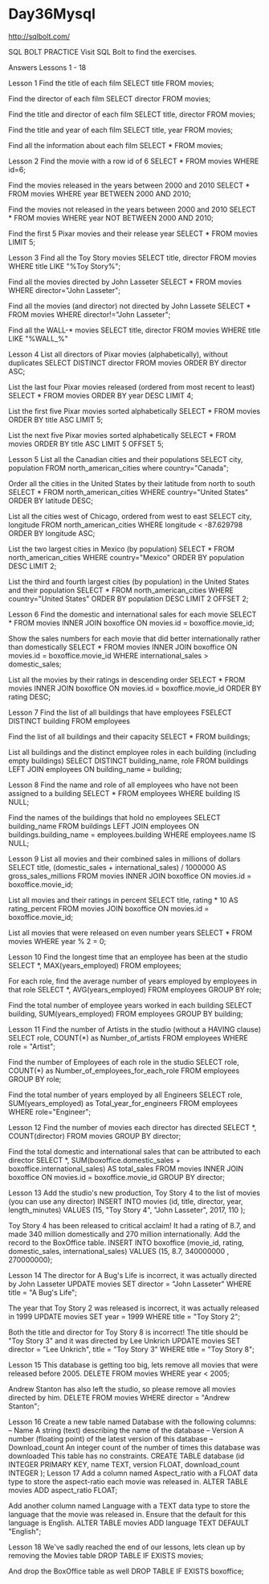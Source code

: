 # Day36Mysql


http://sqlbolt.com/

SQL BOLT PRACTICE
Visit SQL Bolt to find the exercises.

Answers
Lessons 1 - 18

Lesson 1
Find the title of each film SELECT title FROM movies;

Find the director of each film SELECT director FROM movies;

Find the title and director of each film SELECT title, director FROM movies;

Find the title and year of each film SELECT title, year FROM movies;

Find all the information about each film SELECT * FROM movies;

Lesson 2
Find the movie with a row id of 6 SELECT * FROM movies WHERE id=6;

Find the movies released in the years between 2000 and 2010 SELECT * FROM movies WHERE year BETWEEN 2000 AND 2010;

Find the movies not released in the years between 2000 and 2010 SELECT * FROM movies WHERE year NOT BETWEEN 2000 AND 2010;

Find the first 5 Pixar movies and their release year SELECT * FROM movies LIMIT 5;

Lesson 3
Find all the Toy Story movies SELECT title, director FROM movies WHERE title LIKE "%Toy Story%";

Find all the movies directed by John Lasseter SELECT * FROM movies WHERE director="John Lasseter";

Find all the movies (and director) not directed by John Lassete SELECT * FROM movies WHERE director!="John Lasseter";

Find all the WALL-* movies SELECT title, director FROM movies WHERE title LIKE "%WALL_%"

Lesson 4
List all directors of Pixar movies (alphabetically), without duplicates SELECT DISTINCT director FROM movies ORDER BY director ASC;

List the last four Pixar movies released (ordered from most recent to least) SELECT * FROM movies ORDER BY year DESC LIMIT 4;

List the first five Pixar movies sorted alphabetically SELECT * FROM movies ORDER BY title ASC LIMIT 5;

List the next five Pixar movies sorted alphabetically SELECT * FROM movies ORDER BY title ASC LIMIT 5 OFFSET 5;

Lesson 5
List all the Canadian cities and their populations SELECT city, population FROM north_american_cities where country="Canada";

Order all the cities in the United States by their latitude from north to south SELECT * FROM north_american_cities WHERE country="United States" ORDER BY latitude DESC;

List all the cities west of Chicago, ordered from west to east SELECT city, longitude FROM north_american_cities WHERE longitude < -87.629798 ORDER BY longitude ASC;

List the two largest cities in Mexico (by population) SELECT * FROM north_american_cities WHERE country="Mexico" ORDER BY population DESC LIMIT 2;

List the third and fourth largest cities (by population) in the United States and their population SELECT * FROM north_american_cities WHERE country="United States" ORDER BY population DESC LIMIT 2 OFFSET 2;

Lesson 6
Find the domestic and international sales for each movie SELECT * FROM movies INNER JOIN boxoffice ON movies.id = boxoffice.movie_id;

Show the sales numbers for each movie that did better internationally rather than domestically SELECT * FROM movies INNER JOIN boxoffice ON movies.id = boxoffice.movie_id WHERE international_sales > domestic_sales;

List all the movies by their ratings in descending order SELECT * FROM movies INNER JOIN boxoffice ON movies.id = boxoffice.movie_id ORDER BY rating DESC;

Lesson 7
Find the list of all buildings that have employees FSELECT DISTINCT building FROM employees

Find the list of all buildings and their capacity SELECT * FROM buildings;

List all buildings and the distinct employee roles in each building (including empty buildings) SELECT DISTINCT building_name, role FROM buildings LEFT JOIN employees ON building_name = building;

Lesson 8
Find the name and role of all employees who have not been assigned to a building SELECT * FROM employees WHERE building IS NULL;

Find the names of the buildings that hold no employees SELECT building_name FROM buildings LEFT JOIN employees ON buildings.building_name = employees.building WHERE employees.name IS NULL;

Lesson 9
List all movies and their combined sales in millions of dollars SELECT title, (domestic_sales + international_sales) / 1000000 AS gross_sales_millions FROM movies INNER JOIN boxoffice ON movies.id = boxoffice.movie_id;

List all movies and their ratings in percent SELECT title, rating * 10 AS rating_percent FROM movies JOIN boxoffice ON movies.id = boxoffice.movie_id;

List all movies that were released on even number years SELECT * FROM movies WHERE year % 2 = 0;

Lesson 10
Find the longest time that an employee has been at the studio SELECT *, MAX(years_employed) FROM employees;

For each role, find the average number of years employed by employees in that role SELECT *, AVG(years_employed) FROM employees GROUP BY role;

Find the total number of employee years worked in each building SELECT building, SUM(years_employed) FROM employees GROUP BY building;

Lesson 11
Find the number of Artists in the studio (without a HAVING clause) SELECT role, COUNT(*) as Number_of_artists FROM employees WHERE role = "Artist";

Find the number of Employees of each role in the studio SELECT role, COUNT(*) as Number_of_employees_for_each_role FROM employees GROUP BY role;

Find the total number of years employed by all Engineers SELECT role, SUM(years_employed) as Total_year_for_engineers FROM employees WHERE role="Engineer";

Lesson 12
Find the number of movies each director has directed SELECT *, COUNT(director) FROM movies GROUP BY director;

Find the total domestic and international sales that can be attributed to each director SELECT *, SUM(boxoffice.domestic_sales + boxoffice.international_sales) AS total_sales FROM movies INNER JOIN boxoffice ON movies.id = boxoffice.movie_id GROUP BY director;

Lesson 13
Add the studio's new production, Toy Story 4 to the list of movies (you can use any director) INSERT INTO movies (id, title, director, year, length_minutes) VALUES (15, "Toy Story 4", "John Lasseter", 2017, 110 );

Toy Story 4 has been released to critical acclaim! It had a rating of 8.7, and made 340 million domestically and 270 million internationally. Add the record to the BoxOffice table. INSERT INTO boxoffice (movie_id, rating, domestic_sales, international_sales) VALUES (15, 8.7, 340000000 , 270000000);

Lesson 14
The director for A Bug's Life is incorrect, it was actually directed by John Lasseter UPDATE movies SET director = "John Lasseter" WHERE title = "A Bug's Life";

The year that Toy Story 2 was released is incorrect, it was actually released in 1999 UPDATE movies SET year = 1999 WHERE title = "Toy Story 2";

Both the title and director for Toy Story 8 is incorrect! The title should be "Toy Story 3" and it was directed by Lee Unkrich UPDATE movies SET director = "Lee Unkrich", title = "Toy Story 3" WHERE title = "Toy Story 8";

Lesson 15
This database is getting too big, lets remove all movies that were released before 2005. DELETE FROM movies WHERE year < 2005;

Andrew Stanton has also left the studio, so please remove all movies directed by him. DELETE FROM movies WHERE director = "Andrew Stanton";

Lesson 16
Create a new table named Database with the following columns: – Name A string (text) describing the name of the database – Version A number (floating point) of the latest version of this database – Download_count An integer count of the number of times this database was downloaded This table has no constraints. CREATE TABLE database (id INTEGER PRIMARY KEY, name TEXT, version FLOAT, download_count INTEGER );
Lesson 17
Add a column named Aspect_ratio with a FLOAT data type to store the aspect-ratio each movie was released in. ALTER TABLE movies ADD aspect_ratio FLOAT;

Add another column named Language with a TEXT data type to store the language that the movie was released in. Ensure that the default for this language is English. ALTER TABLE movies ADD language TEXT DEFAULT "English";

Lesson 18
We've sadly reached the end of our lessons, lets clean up by removing the Movies table DROP TABLE IF EXISTS movies;

And drop the BoxOffice table as well DROP TABLE IF EXISTS boxoffice;
